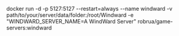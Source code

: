 docker run -d -p 5127:5127 --restart=always --name windward -v path/to/your/server/data/folder:/root/Windward -e "WINDWARD_SERVER_NAME=A WindWard Server" robrua/game-servers:windward
